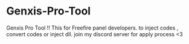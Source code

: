 # Genxis-Pro-Tool
Genxis Pro Tool !! This for Freefire panel developers. to inject codes , convert codes or inject dll. join my discord server for apply process &lt;3
